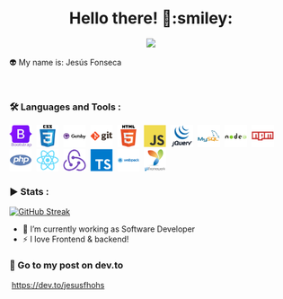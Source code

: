 <h1 align="center"> Hello there! 👋:smiley:</h1>

<div id="header" align="center">
  <img src="https://media1.giphy.com/media/gjrYDwbjnK8x36xZIO/giphy.gif" width="100"/>
</div>
 
:alien: My name is: Jesús Fonseca

<img src="https://komarev.com/ghpvc/?username=jesusfhohs&style=flat-square&color=blue" alt=""/>

### :hammer_and_wrench: Languages and Tools :

<img src="https://github.com/devicons/devicon/blob/master/icons/bootstrap/bootstrap-original-wordmark.svg" title="bootstrap" alt="bootstrap" width="40" height="40"/>&nbsp;
<img src="https://github.com/devicons/devicon/blob/master/icons/css3/css3-original-wordmark.svg" title="css3" alt="css3" width="40" height="40"/>&nbsp;
<img src="https://github.com/devicons/devicon/blob/master/icons/gatsby/gatsby-original-wordmark.svg" title="gatsby" alt="gatsby" width="40" height="40"/>&nbsp;
<img src="https://github.com/devicons/devicon/blob/master/icons/git/git-original-wordmark.svg" title="git" alt="git" width="40" height="40"/>&nbsp;
<img src="https://github.com/devicons/devicon/blob/master/icons/html5/html5-original-wordmark.svg" title="html5" alt="html5" width="40" height="40"/>&nbsp;
<img src="https://github.com/devicons/devicon/blob/master/icons/javascript/javascript-original.svg" title="javascript" alt="javascript" width="40" height="40"/>&nbsp;
<img src="https://github.com/devicons/devicon/blob/master/icons/jquery/jquery-original-wordmark.svg" title="jquery" alt="jquery" width="40" height="40"/>&nbsp;
<img src="https://github.com/devicons/devicon/blob/master/icons/mysql/mysql-original-wordmark.svg" title="mysql" alt="mysql" width="40" height="40"/>&nbsp;
<img src="https://github.com/devicons/devicon/blob/master/icons/nodejs/nodejs-original-wordmark.svg" title="nodejs" alt="nodejs" width="40" height="40"/>&nbsp;
<img src="https://github.com/devicons/devicon/blob/master/icons/npm/npm-original-wordmark.svg" title="npm" alt="npm" width="40" height="40"/>&nbsp;
<img src="https://github.com/devicons/devicon/blob/master/icons/php/php-plain.svg" title="php" alt="php" width="40" height="40"/>&nbsp;
<img src="https://github.com/devicons/devicon/blob/master/icons/react/react-original.svg" title="react" alt="react" width="40" height="40"/>&nbsp;
<img src="https://github.com/devicons/devicon/blob/master/icons/redux/redux-original.svg" title="redux" alt="redux" width="40" height="40"/>&nbsp;
<img src="https://github.com/devicons/devicon/blob/master/icons/typescript/typescript-original.svg" title="typescript" alt="typescript" width="40" height="40"/>&nbsp;
<img src="https://github.com/devicons/devicon/blob/master/icons/webpack/webpack-original-wordmark.svg" title="webpack" alt="webpack" width="40" height="40"/>&nbsp;
<img src="https://github.com/devicons/devicon/blob/master/icons/yii/yii-original-wordmark.svg" title="yii" alt="yii" width="40" height="40"/>&nbsp;

### ▶️ Stats :
[![GitHub Streak](http://github-readme-streak-stats.herokuapp.com?user=jesusfhohs&theme=monokai&hide_border=true&date_format=j%20M%5B%20Y%5D)](https://git.io/streak-stats)


- 🔭 I’m currently working as Software Developer
- ⚡ I love Frontend & backend! 

### :clap: Go to my post on dev.to
[<img width="20" src="https://dev-to-uploads.s3.amazonaws.com/uploads/logos/resized_logo_UQww2soKuUsjaOGNB38o.png" alt=""/>](https://dev.to/jesusfhohs)
 https://dev.to/jesusfhohs 
